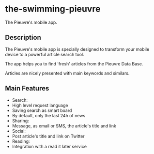 the-swimming-pieuvre
====================

The Pieuvre's mobile app.

## Description

The Pieuvre's mobile app is specially designed to transform
your mobile device to a powerful article search tool.

The app helps you to find 'fresh' articles from the Pieuvre
Data Base.

Articles are nicely presented with main keywords and similars.

## Main Features

 * Search:
  * High level request language
  * Saving search as smart board
 * By default, only the last 24h of news
 * Sharing:
  * Message, as email or SMS, the article's title and link
 * Social:
  * Post article's title and link on Twitter
 * Reading:
  * Integration with a read it later service
